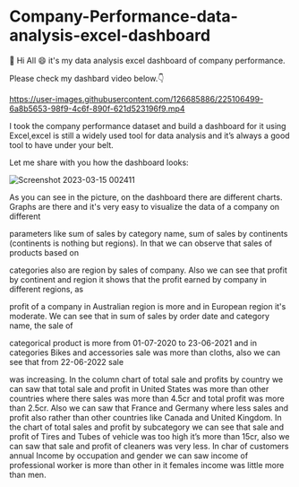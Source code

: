 


# Company-Performance-data-analysis-excel-dashboard

:wave: Hi All :smile: it's my data analysis excel dashboard of company performance.

 Please check my dashbard video below.:point_down:

https://user-images.githubusercontent.com/126685886/225106499-6a8b5653-98f9-4c6f-890f-621d523196f9.mp4


I took the company performance dataset and build a dashboard for it using Excel,excel is still a widely used tool for data analysis and it’s always a good tool to have under your belt.

Let me share with you how the dashboard looks:

![Screenshot 2023-03-15 002411](https://user-images.githubusercontent.com/126685886/225108635-8aaa7fae-ff77-48eb-b292-3136c162f15b.png)

As you can see in the picture, on the dashboard there are different charts. Graphs are there and it's very easy to visualize the data of a company on different 

parameters like sum of sales by category name, sum of sales by continents (continents is nothing but regions). In that we can observe that sales of products based on 

categories also are region by sales of company. Also we can see that profit by continent and region it shows that the profit earned by company in different regions, as 

profit of a company in Australian region is more and in European region it's moderate. We can see that in sum of sales by order date and category name, the sale of 

categorical product is more from 01-07-2020 to 23-06-2021 and in categories Bikes and accessories sale was more than cloths, also we can see that from 22-06-2022 sale 

was increasing. In the column chart of total sale and profits by country we can saw that total sale and profit in United States was more than other countries where there sales was more than 4.5cr and total profit was more than 2.5cr. Also we can saw that France and Germany where less sales and profit also rather than other countries like Canada and United Kingdom.
In the chart of total sales and profit by subcategory we can see that sale and profit of Tires and Tubes of vehicle was too high it’s more than 15cr, also we can saw that sale and profit of cleaners was very less. In char of customers annual Income by occupation and gender we can saw income of professional worker is more than other in it females income was little more than men. 
 



